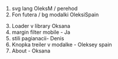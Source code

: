 1. svg lang OleksM / perehod
2. Fon futera / bg modalki OleksiSpain
<!-- 3. input svet teksta - Ja -->
3. Loader v library Oksana
4. margin filter mobile - Ja
5. stili pagianacii- Denis
6. Knopka treiler v modalke - Oleksey spain
7. About - Oksana
